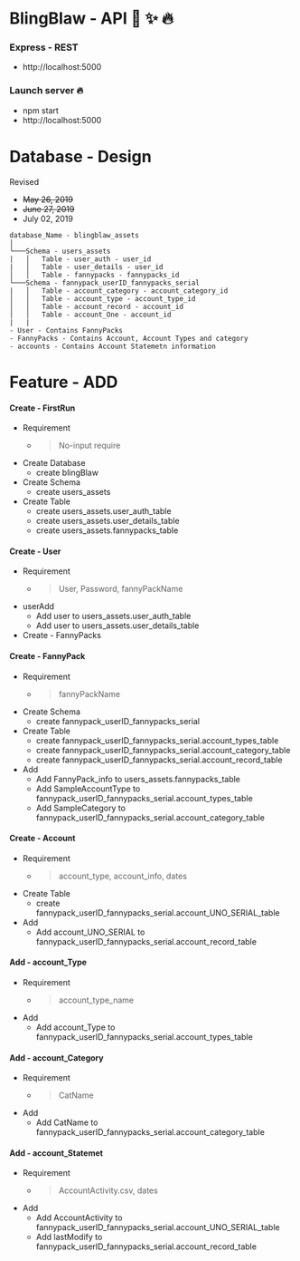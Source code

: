 # BlingBlaw - API :heartbeat: :sparkles: :fire:

### Express - REST
- http://localhost:5000

### Launch server :fire: 
- npm start
- http://localhost:5000

# Database - Design
Revised 
 - <s>May 26, 2019</s>
 - <s>June 27, 2019</s>
 - July 02, 2019

```
database_Name - blingblaw_assets
│
└───Schema - users_assets
|   │   Table - user_auth - user_id
|   │   Table - user_details - user_id
│   │   Table - fannypacks - fannypacks_id
└───Schema - fannypack_userID_fannypacks_serial
|   │   Table - account_category - account_category_id
│   │   Table - account_type - account_type_id
│   │   Table - account_record - account_id
│   │   Table - account_One - account_id
|   |
- User - Contains FannyPacks
- FannyPacks - Contains Account, Account Types and category
- accounts - Contains Account Statemetn information
```
# Feature - ADD

#### Create - FirstRun
- Requirement
    - > No-input require
- Create Database
    - create blingBlaw
- Create Schema
    - create users_assets
- Create Table
    - create users_assets.user_auth_table
    - create users_assets.user_details_table
    - create users_assets.fannypacks_table

#### Create - User
- Requirement
    - > User, Password, fannyPackName
- userAdd
    - Add user to users_assets.user_auth_table
    - Add user to users_assets.user_details_table
- Create - FannyPacks

#### Create - FannyPack
- Requirement
    - > fannyPackName
- Create Schema
    - create fannypack_userID_fannypacks_serial
- Create Table
    - create fannypack_userID_fannypacks_serial.account_types_table
    - create fannypack_userID_fannypacks_serial.account_category_table
    - create fannypack_userID_fannypacks_serial.account_record_table
- Add
    - Add FannyPack_info to users_assets.fannypacks_table
    - Add SampleAccountType to fannypack_userID_fannypacks_serial.account_types_table
    - Add SampleCategory to fannypack_userID_fannypacks_serial.account_category_table


#### Create - Account
- Requirement
    - > account_type, account_info, dates
- Create Table 
    - create fannypack_userID_fannypacks_serial.account_UNO_SERIAL_table
- Add
    - Add account_UNO_SERIAL to fannypack_userID_fannypacks_serial.account_record_table


#### Add - account_Type
- Requirement
    - > account_type_name
- Add
    - Add account_Type to fannypack_userID_fannypacks_serial.account_types_table

#### Add - account_Category
- Requirement
    - > CatName
- Add
    - Add CatName to fannypack_userID_fannypacks_serial.account_category_table

#### Add - account_Statemet
- Requirement
    - > AccountActivity.csv, dates
- Add
    - Add AccountActivity to fannypack_userID_fannypacks_serial.account_UNO_SERIAL_table
    - Add lastModify to fannypack_userID_fannypacks_serial.account_record_table
